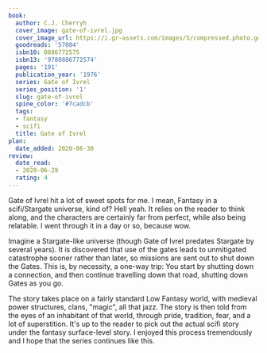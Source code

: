 ```yaml
---
book:
  author: C.J. Cherryh
  cover_image: gate-of-ivrel.jpg
  cover_image_url: https://i.gr-assets.com/images/S/compressed.photo.goodreads.com/books/1213925505l/57084.jpg
  goodreads: '57084'
  isbn10: 0886772575
  isbn13: '9780886772574'
  pages: '191'
  publication_year: '1976'
  series: Gate of Ivrel
  series_position: '1'
  slug: gate-of-ivrel
  spine_color: '#7cadcb'
  tags:
  - fantasy
  - scifi
  title: Gate of Ivrel
plan:
  date_added: 2020-06-30
review:
  date_read:
  - 2020-06-29
  rating: 4
---
```


Gate of Ivrel hit a lot of sweet spots for me. I mean, Fantasy in a scifi/Stargate universe, kind of? Hell yeah. It
relies on the reader to think along, and the characters are certainly far from perfect, while also being relatable. I
went through it in a day or so, because wow.

Imagine a Stargate-like universe (though Gate of Ivrel predates Stargate by several years). It is discovered that use of
the gates leads to unmitigated catastrophe sooner rather than later, so missions are sent out to shut down the Gates.
This is, by necessity, a one-way trip: You start by shutting down a connection, and then continue travelling down that
road, shutting down Gates as you go.

The story takes place on a fairly standard Low Fantasy world, with medieval power structures, clans, "magic", all that
jazz. The story is then told from the eyes of an inhabitant of that world, through pride, tradition, fear, and a lot of
superstition. It's up to the reader to pick out the actual scifi story under the fantasy surface-level story. I enjoyed
this process tremendously and I hope that the series continues like this.
